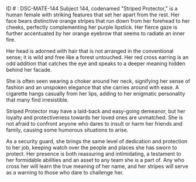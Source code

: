 ID # : DSC-MATE-144
Subject 144, codenamed "Striped Protector," is a human female with striking features that set her apart from the rest. Her face bears distinctive orange stripes that run down from her forehead to her cheeks, perfectly complementing her purple lipstick. Her fierce gaze is further accentuated by her orange eyebrow that seems to radiate an inner fire.

Her head is adorned with hair that is not arranged in the conventional sense; it is wild and free like a forest untouched. Her red cross earring is an odd addition that catches the eye and speaks to a deeper meaning hidden behind her facade.

She is often seen wearing a choker around her neck, signifying her sense of fashion and an unspoken elegance that she carries around with ease. A cigarette hangs casually from her lips, adding to her enigmatic personality that many find irresistible.

Striped Protector may have a laid-back and easy-going demeanor, but her loyalty and protectiveness towards her loved ones are unmatched. She is not afraid to confront anyone who dares to insult or harm her friends and family, causing some humorous situations to arise.

As a security guard, she brings the same level of dedication and protection to her job, keeping watch over the people and places she has sworn to protect. Her presence is both reassuring and intimidating, a testament to her formidable abilities and an asset to any team she is a part of. Any who cross her will learn the true meaning of her name, and her stripes will serve as a warning to those who dare to challenge her.